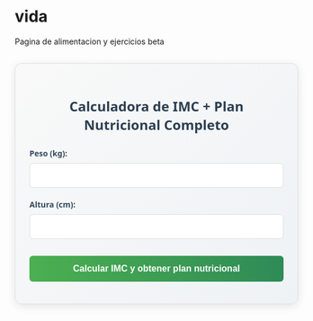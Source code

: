 # vida
Pagina de alimentacion y ejercicios beta
<div class="imc-calculator">
  <h2>Calculadora de IMC + Plan Nutricional Completo</h2>
  <form id="imc-form">
    <div class="form-group">
      <label for="weight">Peso (kg):</label>
      <input type="number" id="weight" step="0.1" min="20" max="300" required>
    </div>
    <div class="form-group">
      <label for="height">Altura (cm):</label>
      <input type="number" id="height" min="100" max="250" required>
    </div>
    <button type="submit">Calcular IMC y obtener plan nutricional</button>
  </form>
  <div id="imc-result" class="result-container" style="display: none;">
    <h3>Resultado:</h3>
    <p>Tu IMC es: <span id="imc-value">0</span></p>
    <p>Clasificación: <span id="imc-classification">-</span></p>
    <div id="imc-scale" class="scale">
      <div class="scale-labels">
        <span>Bajo peso</span>
        <span>Normal</span>
        <span>Sobrepeso</span>
        <span>Obesidad</span>
      </div>
      <div class="scale-bar">
        <div class="indicator" id="imc-indicator"></div>
      </div>
      <div class="scale-numbers">
        <span>18.5</span>
        <span>25</span>
        <span>30</span>
      </div>
    </div>
    
    <div class="nutrition-recommendations">
      <div class="nutrition-tabs">
        <button class="tab-btn active" data-tab="breakfast">Desayunos</button>
        <button class="tab-btn" data-tab="lunch">Almuerzos</button>
        <button class="tab-btn" data-tab="dinner">Cenas</button>
      </div>
      
      <div id="breakfast" class="tab-content active">
        <h3><i class="icon">🍳</i> Recomendaciones de Desayuno</h3>
        <div id="breakfast-content" class="recommendation-content"></div>
      </div>
      
      <div id="lunch" class="tab-content">
        <h3><i class="icon">🍲</i> Recomendaciones de Almuerzo</h3>
        <div id="lunch-content" class="recommendation-content"></div>
      </div>
      
      <div id="dinner" class="tab-content">
        <h3><i class="icon">🥗</i> Recomendaciones de Cena</h3>
        <div id="dinner-content" class="recommendation-content"></div>
      </div>
    </div>
  </div>
</div>

<style>
  .imc-calculator {
    font-family: 'Segoe UI', Tahoma, Geneva, Verdana, sans-serif;
    max-width: 600px;
    margin: 30px auto;
    padding: 25px;
    border-radius: 12px;
    background: linear-gradient(135deg, #f9f9f9 0%, #eef2f5 100%);
    box-shadow: 0 4px 15px rgba(0,0,0,0.1);
    border: 1px solid #e0e0e0;
  }
  
  h2 {
    color: #2c3e50;
    text-align: center;
    margin-bottom: 25px;
    font-size: 24px;
  }
  
  .form-group {
    margin-bottom: 20px;
  }
  
  label {
    display: block;
    margin-bottom: 8px;
    font-weight: 600;
    color: #34495e;
  }
  
  input {
    width: 100%;
    padding: 12px;
    border: 1px solid #ddd;
    border-radius: 6px;
    box-sizing: border-box;
    font-size: 16px;
    transition: border 0.3s;
  }
  
  input:focus {
    border-color: #4CAF50;
    outline: none;
    box-shadow: 0 0 0 2px rgba(76, 175, 80, 0.2);
  }
  
  button[type="submit"] {
    background: linear-gradient(to right, #4CAF50, #2E8B57);
    color: white;
    padding: 14px 20px;
    border: none;
    border-radius: 6px;
    cursor: pointer;
    font-size: 16px;
    width: 100%;
    transition: all 0.3s;
    font-weight: 600;
    margin-top: 10px;
  }
  
  button[type="submit"]:hover {
    background: linear-gradient(to right, #45a049, #267445);
    transform: translateY(-2px);
    box-shadow: 0 4px 8px rgba(0,0,0,0.1);
  }
  
  .result-container {
    margin-top: 30px;
    padding: 25px;
    background-color: white;
    border-radius: 10px;
    box-shadow: 0 2px 10px rgba(0,0,0,0.05);
    animation: fadeIn 0.5s ease-out;
  }
  
  @keyframes fadeIn {
    from { opacity: 0; transform: translateY(10px); }
    to { opacity: 1; transform: translateY(0); }
  }
  
  .scale {
    margin-top: 25px;
  }
  
  .scale-labels {
    display: flex;
    justify-content: space-between;
    font-size: 13px;
    margin-bottom: 8px;
    color: #555;
    font-weight: 500;
  }
  
  .scale-bar {
    height: 22px;
    background: linear-gradient(to right, #3498db, #2ecc71, #f39c12, #e74c3c);
    border-radius: 11px;
    position: relative;
    margin-bottom: 8px;
    overflow: hidden;
  }
  
  .indicator {
    position: absolute;
    top: -6px;
    width: 12px;
    height: 34px;
    background-color: #2c3e50;
    transform: translateX(-6px);
    border-radius: 3px;
    z-index: 2;
    box-shadow: 0 0 5px rgba(0,0,0,0.2);
  }
  
  .scale-numbers {
    display: flex;
    justify-content: space-between;
    font-size: 13px;
    margin-top: 5px;
    color: #555;
  }
  
  #imc-value {
    font-weight: bold;
    font-size: 22px;
    color: #2c3e50;
  }
  
  #imc-classification {
    font-weight: bold;
    text-transform: capitalize;
    color: #2c3e50;
    font-size: 18px;
  }
  
  .nutrition-recommendations {
    margin-top: 30px;
  }
  
  .nutrition-tabs {
    display: flex;
    border-bottom: 2px solid #e0e0e0;
    margin-bottom: 20px;
  }
  
  .tab-btn {
    padding: 12px 20px;
    background: none;
    border: none;
    cursor: pointer;
    font-size: 15px;
    font-weight: 600;
    color: #7f8c8d;
    position: relative;
    transition: all 0.3s;
  }
  
  .tab-btn.active {
    color: #2c3e50;
  }
  
  .tab-btn.active:after {
    content: '';
    position: absolute;
    bottom: -2px;
    left: 0;
    width: 100%;
    height: 3px;
    background: linear-gradient(to right, #4CAF50, #2E8B57);
    border-radius: 3px 3px 0 0;
  }
  
  .tab-btn:hover:not(.active) {
    color: #4CAF50;
    background-color: #f5f5f5;
  }
  
  .tab-content {
    display: none;
    animation: fadeIn 0.5s ease-out;
  }
  
  .tab-content.active {
    display: block;
  }
  
  .recommendation-content {
    background-color: #f8f9fa;
    border-radius: 8px;
    padding: 20px;
    margin-top: 15px;
  }
  
  .recommendation-content h4 {
    color: #2c3e50;
    margin-top: 0;
    margin-bottom: 15px;
    font-size: 18px;
    border-bottom: 1px solid #e0e0e0;
    padding-bottom: 10px;
  }
  
  .recommendation-content ul {
    padding-left: 20px;
    margin-bottom: 0;
  }
  
  .recommendation-content li {
    margin-bottom: 12px;
    line-height: 1.5;
    color: #34495e;
  }
  
  .recommendation-content strong {
    color: #2c3e50;
  }
  
  .icon {
    margin-right: 10px;
  }
  
  .general-tips {
    background-color: #e8f4f8;
    border-left: 4px solid #3498db;
    padding: 15px;
    margin-top: 20px;
    border-radius: 0 6px 6px 0;
  }
  
  .general-tips h4 {
    margin-top: 0;
    color: #2c3e50;
  }
  
  .general-tips p {
    margin-bottom: 0;
    color: #34495e;
  }
  
  @media (max-width: 600px) {
    .imc-calculator {
      padding: 15px;
      margin: 15px;
    }
    
    .nutrition-tabs {
      flex-wrap: wrap;
    }
    
    .tab-btn {
      flex: 1;
      min-width: 100px;
      padding: 10px 5px;
      font-size: 14px;
    }
  }
</style>

<script>
  document.getElementById('imc-form').addEventListener('submit', function(e) {
    e.preventDefault();
    
    const weight = parseFloat(document.getElementById('weight').value);
    const height = parseInt(document.getElementById('height').value) / 100;
    
    if (weight && height) {
      const imc = weight / (height * height);
      const roundedImc = Math.round(imc * 10) / 10;
      
      document.getElementById('imc-value').textContent = roundedImc;
      
      let classification = '';
      let indicatorPosition = 0;
      let breakfastRec = '';
      let lunchRec = '';
      let dinnerRec = '';
      
      if (imc < 18.5) {
        classification = 'Bajo peso';
        indicatorPosition = (imc / 18.5) * 25;
        
        // Desayunos
        breakfastRec = `
          <h4>Para aumentar energía y nutrientes</h4>
          <ul>
            <li><strong>Avena hipercalórica:</strong> Avena cocida con leche entera, miel, nueces, almendras y trozos de plátano</li>
            <li><strong>Tostadas integrales con aguacate y huevo:</strong> Pan integral con aguacate machacado, huevos revueltos y queso fresco</li>
            <li><strong>Batido energético:</strong> Leche entera, plátano, mantequilla de maní, avena y miel</li>
            <li><strong>Yogur griego con granola:</strong> Yogur griego natural con granola casera, miel y frutas frescas</li>
          </ul>
          <div class="general-tips">
            <h4>Consejos generales:</h4>
            <p>Incluye siempre proteínas y grasas saludables en cada desayuno. Añade frutos secos y semillas para aumentar calorías saludables.</p>
          </div>
        `;
        
        // Almuerzos
        lunchRec = `
          <h4>Almuerzos nutritivos y calóricos</h4>
          <ul>
            <li><strong>Pasta integral con atún:</strong> Pasta integral con atún al natural, aceite de oliva, tomate cherry y espinacas</li>
            <li><strong>Arroz con pollo y aguacate:</strong> Arroz integral con pechuga de pollo a la plancha, aguacate y vegetales salteados</li>
            <li><strong>Ensalada de quinoa:</strong> Quinoa con garbanzos, aguacate, tomate, pepino y aderezo de tahini</li>
            <li><strong>Crema de legumbres:</strong> Crema de lentejas o garbanzos con patata y trozos de jamón serrano</li>
          </ul>
          <div class="general-tips">
            <h4>Consejos generales:</h4>
            <p>Incluye carbohidratos complejos en cada comida junto con proteínas de calidad. Añade grasas saludables como aceite de oliva o aguacate.</p>
          </div>
        `;
        
        // Cenas
        dinnerRec = `
          <h4>Cenas nutritivas y fáciles de digerir</h4>
          <ul>
            <li><strong>Salmon al horno:</strong> Salmón con patatas asadas y brócoli al vapor</li>
            <li><strong>Tortilla española:</strong> Tortilla de patata con cebolla y pan integral</li>
            <li><strong>Sándwich nutritivo:</strong> Pan integral con pechuga de pavo, queso y aguacate</li>
            <li><strong>Crema de calabaza:</strong> Con trozos de pollo y semillas de calabaza</li>
          </ul>
          <div class="general-tips">
            <h4>Consejos generales:</h4>
            <p>Incluye proteínas en cada cena. Puedes añadir carbohidratos complejos para aumentar las calorías. Evita acostarte inmediatamente después de cenar.</p>
          </div>
        `;
        
      } else if (imc < 25) {
        classification = 'Peso normal';
        indicatorPosition = 25 + ((imc - 18.5) / (25 - 18.5)) * 25;
        
        // Desayunos
        breakfastRec = `
          <h4>Para mantener tu peso saludable</h4>
          <ul>
            <li><strong>Bowl de yogur y frutas:</strong> Yogur natural con fresas, arándanos, semillas de chía y granola</li>
            <li><strong>Tortilla de espinacas:</strong> Tortilla de 2 huevos con espinacas frescas, tomate y pan integral</li>
            <li><strong>Smoothie verde:</strong> Espinaca, plátano, leche de almendras y mantequilla de maní</li>
            <li><strong>Tostadas con hummus:</strong> Pan integral con hummus casero, pepino y tomate</li>
          </ul>
          <div class="general-tips">
            <h4>Consejos generales:</h4>
            <p>Mantén una variedad de alimentos en tus desayunos. Incluye proteínas, carbohidratos complejos y grasas saludables.</p>
          </div>
        `;
        
        // Almuerzos
        lunchRec = `
          <h4>Almuerzos equilibrados</h4>
          <ul>
            <li><strong>Ensalada completa:</strong> Lechuga, quinoa, pollo a la plancha, aguacate y nueces</li>
            <li><strong>Pescado al horno:</strong> Merluza o salmón con arroz integral y vegetales al vapor</li>
            <li><strong>Wraps integrales:</strong> Tortillas integrales con pavo, vegetales frescos y guacamole</li>
            <li><strong>Lentejas vegetales:</strong> Con zanahoria, calabaza y acompañadas de arroz</li>
          </ul>
          <div class="general-tips">
            <h4>Consejos generales:</h4>
            <p>La mitad de tu plato deberían ser vegetales, un cuarto proteínas magras y otro cuarto carbohidratos complejos. Varía tus fuentes de proteína.</p>
          </div>
        `;
        
        // Cenas
        dinnerRec = `
          <h4>Cenas ligeras pero nutritivas</h4>
          <ul>
            <li><strong>Crema de verduras:</strong> Calabaza, zanahoria o brócoli con trozos de pavo</li>
            <li><strong>Revuelto de setas:</strong> Huevo con champiñones y espárragos trigueros</li>
            <li><strong>Ensalada caprese:</strong> Mozzarella fresca, tomate y albahaca con un chorrito de aceite</li>
            <li><strong>Salmón a la plancha:</strong> Con espárragos y puré de coliflor</li>
          </ul>
          <div class="general-tips">
            <h4>Consejos generales:</h4>
            <p>Las cenas deben ser más ligeras que el almuerzo pero igualmente nutritivas. Incluye proteínas y vegetales. Limita los carbohidratos por la noche.</p>
          </div>
        `;
        
      } else if (imc < 30) {
        classification = 'Sobrepeso';
        indicatorPosition = 50 + ((imc - 25) / (30 - 25)) * 25;
        
        // Desayunos
        breakfastRec = `
          <h4>Para controlar el peso</h4>
          <ul>
            <li><strong>Huevos pochados con espárragos:</strong> 1-2 huevos sobre espárragos salteados con aguacate</li>
            <li><strong>Porridge de chía:</strong> Semillas de chía remojadas en leche desnatada con canela y frutos rojos</li>
            <li><strong>Tostada integral con queso cottage:</strong> Pan integral con queso cottage, tomate y pimienta</li>
            <li><strong>Smoothie de proteína:</strong> Leche desnatada, proteína en polvo sin azúcar y 1/2 plátano</li>
          </ul>
          <div class="general-tips">
            <h4>Consejos generales:</h4>
            <p>Controla las porciones y prioriza proteínas y fibra para mantenerte saciado. Limita los azúcares añadidos.</p>
          </div>
        `;
        
        // Almuerzos
        lunchRec = `
          <h4>Almuerzos saciantes bajos en calorías</h4>
          <ul>
            <li><strong>Ensalada de garbanzos:</strong> Garbanzos con pepino, tomate, cebolla morada y vinagreta de limón</li>
            <li><strong>Pollo al curry light:</strong> Pechuga de pollo con curry light, leche de coco light y vegetales</li>
            <li><strong>Merluza en salsa verde:</strong> Con espárragos y guisantes</li>
            <li><strong>Calabacines rellenos:</strong> Calabacín relleno de carne magra picada y quinoa</li>
          </ul>
          <div class="general-tips">
            <h4>Consejos generales:</h4>
            <p>Llena la mitad del plato con vegetales sin almidón. Elige métodos de cocción como horno, plancha o vapor en lugar de fritos.</p>
          </div>
        `;
        
        // Cenas
        dinnerRec = `
          <h4>Cenas ligeras y proteicas</h4>
          <ul>
            <li><strong>Sopa de miso con tofu:</strong> Sopa japonesa ligera con tofu y algas</li>
            <li><strong>Tortilla de claras:</strong> Con espinacas y champiñones</li>
            <li><strong>Ensalada de atún:</strong> Lechuga, atún al natural, huevo duro y pepino</li>
            <li><strong>Pescado blanco al horno:</strong> Con pimentón y limón, acompañado de brócoli</li>
          </ul>
          <div class="general-tips">
            <h4>Consejos generales:</h4>
            <p>Las cenas deben ser las comidas más ligeras del día. Incluye proteínas magras y vegetales. Evita carbohidratos refinados por la noche.</p>
          </div>
        `;
        
      } else {
        classification = 'Obesidad';
        indicatorPosition = 75 + ((Math.min(imc, 40) - 30) / (40 - 30)) * 25;
        
        // Desayunos
        breakfastRec = `
          <h4>Para comenzar el día de forma saludable</h4>
          <ul>
            <li><strong>Revuelto de claras:</strong> 3 claras de huevo con espinacas, champiñones y tomate cherry</li>
            <li><strong>Yogur desnatado con semillas:</strong> Yogur griego 0% con semillas de linaza y 5 almendras</li>
            <li><strong>Tortilla de avena:</strong> Avena molida mezclada con claras de huevo y canela</li>
            <li><strong>Pan integral con pavo:</strong> 1 rebanada de pan integral con pechuga de pavo y té verde</li>
          </ul>
          <div class="general-tips">
            <h4>Consejos generales:</h4>
            <p>Enfócate en proteínas magras y fibra para controlar el apetito. Evita jugos y azúcares añadidos. Bebe agua en lugar de bebidas calóricas.</p>
          </div>
        `;
        
        // Almuerzos
        lunchRec = `
          <h4>Almuerzos saludables para control de peso</h4>
          <ul>
            <li><strong>Ensalada de lentejas:</strong> Lentejas con zanahoria, apio y vinagreta de mostaza</li>
            <li><strong>Pechuga a la plancha:</strong> Con puré de coliflor y ensalada verde</li>
            <li><strong>Crema de calabacín:</strong> Sin patata, con trozos de pollo desmenuzado</li>
            <li><strong>Merluza al vapor:</strong> Con espárragos y brócoli</li>
          </ul>
          <div class="general-tips">
            <h4>Consejos generales:</h4>
            <p>Controla las porciones. Usa platos más pequeños. Mastica lentamente. Prioriza vegetales sin almidón y proteínas magras.</p>
          </div>
        `;
        
        // Cenas
        dinnerRec = `
          <h4>Cenas muy ligeras y nutritivas</h4>
          <ul>
            <li><strong>Sopa de verduras:</strong> Con trozos de pavo o pollo</li>
            <li><strong>Ensalada de atún:</strong> Lechuga, atún al natural, pepino y vinagre</li>
            <li><strong>Omelette de claras:</strong> Con espinacas y tomate</li>
            <li><strong>Pescado blanco al papillote:</strong> Con limón y especias, acompañado de espárragos</li>
          </ul>
          <div class="general-tips">
            <h4>Consejos generales:</h4>
            <p>Cena temprano (antes de las 8pm). Evita carbohidratos por la noche. Las cenas deben ser las comidas más ligeras del día.</p>
          </div>
        `;
      }
      
      document.getElementById('imc-classification').textContent = classification;
      document.getElementById('imc-indicator').style.left = `${Math.min(100, Math.max(0, indicatorPosition))}%`;
      document.getElementById('breakfast-content').innerHTML = breakfastRec;
      document.getElementById('lunch-content').innerHTML = lunchRec;
      document.getElementById('dinner-content').innerHTML = dinnerRec;
      
      document.getElementById('imc-result').style.display = 'block';
      
      // Activar pestañas
      const tabBtns = document.querySelectorAll('.tab-btn');
      const tabContents = document.querySelectorAll('.tab-content');
      
      tabBtns.forEach(btn => {
        btn.addEventListener('click', () => {
          tabBtns.forEach(b => b.classList.remove('active'));
          tabContents.forEach(c => c.classList.remove('active'));
          
          btn.classList.add('active');
          document.getElementById(btn.dataset.tab).classList.add('active');
        });
      });
    }
  });
</script>
